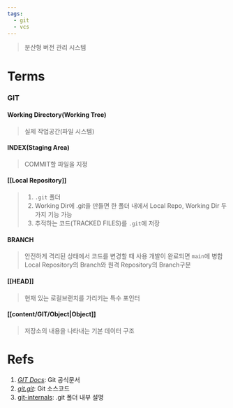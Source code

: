 ```yaml
---
tags:
  - git
  - vcs
---
```

> 분산형 버전 관리 시스템
# Terms

### GIT
#### Working Directory(Working Tree)
>실제 작업공간(파일 시스템)
#### INDEX(Staging Area)
> COMMIT할 파일을 지정
#### [[Local Repository]]
> 1. `.git` 폴더
> 2. Working Dir에 .git을 만들면 한 폴더 내에서 Local Repo, Working Dir 두가지 기능 가능
> 3. 추적하는 코드(TRACKED FILES)를 `.git`에 저장
#### BRANCH
> 안전하게 격리된 상태에서 코드를 변경할 때 사용
> 개발이 완료되면 `main`에 병합
> Local Repository의 Branch와 원격 Repository의 Branch구분
#### [[HEAD]]
> 현재 있는 로컬브랜치를 가리키는 특수 포인터

#### [[content/GIT/Object|Object]]
> 저장소의 내용을 나타내는 기본 데이터 구조


# Refs
1. [_GIT Docs_](https://git-scm.com/book/ko/v2/%EC%8B%9C%EC%9E%91%ED%95%98%EA%B8%B0-Git-%EA%B8%B0%EC%B4%88):  Git 공식문서
2. [_git.git_](https://git.kernel.org/pub/scm/git/git.git): Git 소스코드
3. [git-internals](https://git-scm.com/book/en/v2/Git-Internals-Plumbing-and-Porcelain): .git 폴더 내부 설명